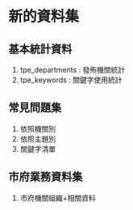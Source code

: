 # 新的資料集

## 基本統計資料
1. tpe_departments : 發佈機關統計
2. tpe_keywords : 關鍵字使用統計

## 常見問題集
1. 依照機關別
2. 依照主題別
3. 關鍵字清單

## 市府業務資料集
1. 市府機關組織+相關資料